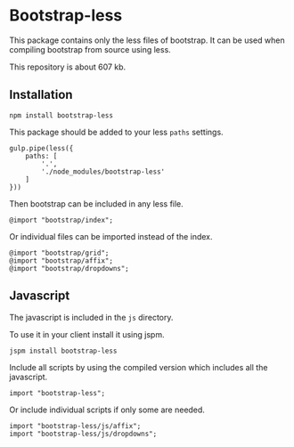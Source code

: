 # Bootstrap-less

This package contains only the less files of bootstrap.
It can be used when compiling bootstrap from source using less.

This repository is about 607 kb.

## Installation

    npm install bootstrap-less

This package should be added to your less `paths` settings.

    gulp.pipe(less({
        paths: [
            '.',
            './node_modules/bootstrap-less'
        ]
    }))

Then bootstrap can be included in any less file.

    @import "bootstrap/index";
    
Or individual files can be imported instead of the index.

    @import "bootstrap/grid";
    @import "bootstrap/affix";
    @import "bootstrap/dropdowns";
    
## Javascript

The javascript is included in the `js` directory.

To use it in your client install it using jspm.

    jspm install bootstrap-less

Include all scripts by using the compiled version which includes all the javascript.

    import "bootstrap-less";
    
Or include individual scripts if only some are needed.
    
    import "bootstrap-less/js/affix";
    import "bootstrap-less/js/dropdowns";
